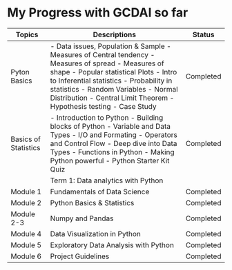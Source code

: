 # My Progress with GCDAI so far
| Topics  | Descriptions  | Status  |
| ------------ | ------------ | ------------ |
| Pyton Basics  |  - Data issues, Population & Sample - Measures of Central tendency - Measures of spread - Measures of shape - Popular statistical Plots - Intro to Inferential statistics - Probability in statistics - Random Variables - Normal Distribution - Central Limit Theorem - Hypothesis testing - Case Study |  Completed |
| Basics of Statistics  |  - Introduction to Python - Building blocks of Python - Variable and Data Types - I/O and Formating - Operators and Control Flow - Deep dive into Data Types - Functions in Python - Making Python powerful - Python Starter Kit Quiz | Completed  |
||Term 1: Data analytics with Python|||
|Module 1|Fundamentals of Data Science|Completed|
|Module 2|Python Basics & Statistics|Completed|
|Module 2-3|Numpy and Pandas|Completed|
|Module 4|Data Visualization in Python|Completed|
|Module 5|Exploratory Data Analysis with Python|Completed|
|Module 6|Project Guidelines|Completed|
